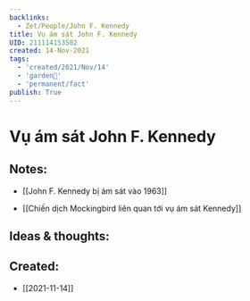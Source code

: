 ```yaml
---
backlinks:
  - Zet/People/John F. Kennedy
title: Vụ ám sát John F. Kennedy
UID: 211114153502
created: 14-Nov-2021
tags:
  - 'created/2021/Nov/14'
  - 'garden🏡'
  - 'permanent/fact'
publish: True
---
```

# Vụ ám sát John F. Kennedy

## Notes:
- [[John F. Kennedy bị ám sát vào 1963]]

- [[Chiến dịch Mockingbird liên quan tới vụ ám sát Kennedy]]

## Ideas & thoughts:


## Created:
- [[2021-11-14]]
